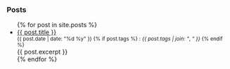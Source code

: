 ### Posts
<ul>
  {% for post in site.posts %}
    <li>
      <a href="{{ post.url }}">{{ post.title }}</a>
        <small style="display: block; text-transform: lowercase">
          {{ post.date | date: "%d %Y" }}
          {% if post.tags %}    
            <span>: </span>
            <em>{{ post.tags | join: "</em>, <em>" }}</em>
          {% endif %}
        </small>            
      <div style="margin-right: 25px; text-align: justify">{{ post.excerpt }}</div>
    </li>
  {% endfor %}
</ul>
